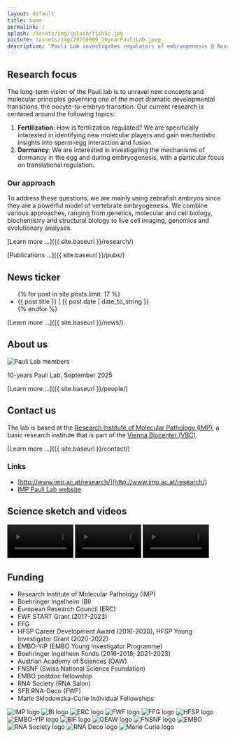 ```yaml
---
layout: default
title: home
permalink: /
splash: /assets/img/splash/fish5c.jpg
picture: /assets/img/20250909_10yearPauliLab.jpeg
description: "Pauli Lab investigates regulators of embryogenesis @ Research Institute of Molecular Pathology (IMP), Vienna Biocenter."
---
```

<div class="row">
<div class="col-sm-4" markdown="1">

## Research focus

The long-term vision of the Pauli lab is to unravel new concepts and molecular principles governing one of the most dramatic developmental transitions, the oocyte-to-embryo transition. Our current research is centered around the following topics:

1. **Fertilization**: How is fertilization regulated? We are specifically interested in identifying new molecular players and gain mechanistic insights into sperm-egg interaction and fusion.
2. **Dormancy**: We are interested in investigating the mechanisms of dormancy in the egg and during embryogenesis, with a particular focus on translational regulation.

### Our approach

To address these questions, we are mainly using zebrafish embryos since they are a powerful model of vertebrate embryogenesis. We combine various approaches, ranging from genetics, molecular and cell biology, biochemistry and structural biology to live cell imaging, genomics and evolutionary analyses.

[Learn more &hellip;]({{ site.baseurl }}/research/)

[Publications &hellip;]({{ site.baseurl }}/pubs/)


</div>
<div class="col-sm-4" markdown="1">

## News ticker

<ul>
{% for post in site.posts limit: 17 %}
<li>{{ post.title }} | {{ post.date | date_to_string }}</li>
{% endfor %}
</ul>

[Learn more &hellip;]({{ site.baseurl }}/news/).

</div>
<div class="col-sm-4" markdown="1">

## About us

<img class="img-fluid" alt="Pauli Lab members"
src="{{ site.baseurl }}/assets/img/20250909_10yearPauliLab.jpeg">

10-years Pauli Lab, September 2025

[Learn more &hellip;]({{ site.baseurl }}/people/)

## Contact us

The lab is based at the
[Research Institute of Molecular Pathology (IMP)](http://www.imp.ac.at/), a
basic research institute that is part of the
[Vienna Biocenter (VBC)](http://www.viennabiocenter.org).

[Learn more &hellip;]({{ site.baseurl }}/contact/)

### Links

* [http://www.imp.ac.at/research/](http://www.imp.ac.at/research/)
* [IMP Pauli Lab website](https://www.imp.ac.at/groups/andrea-pauli/)

</div>

<div class="col-sm-12" markdown="1">

## Science sketch and videos

<video width="30%" height="auto" controls>
  <source src="/assets/vid/paulilab.mp4" type="video/mp4">
  Your browser does not support the video tag.
</video>

<video width="30%" height="auto" controls>
  <source src="/assets/vid/fertilization-complex.mp4" type="video/mp4">
  Your browser does not support the video tag.
</video>

<video width="30%" height="auto" controls>
  <source src="/assets/vid/bouncer-sketch.mp4" type="video/mp4">
  Your browser does not support the video tag.
</video>


## Funding

<div class="sr-only">

* Research Institute of Molecular Pathology (IMP)
* Boehringer Ingelheim (BI)
* European Research Council (ERC)
* FWF START Grant (2017-2023)
* FFG
* HFSP Career Development Award (2016-2020), HFSP Young Investigator Grant (2020-2022)
* EMBO-YIP (EMBO Young Investigator Programme)
* Boehringer Ingelheim Fonds (2016-2018; 2021-2023)
* Austrian Academy of Sciences (ÖAW)
* FNSNF (Swiss National Science Foundation)
* EMBO postdoc fellowship
* RNA Society (RNA Salon)
* SFB RNA-Deco (FWF)
* Marie Sklodowska-Curie Individual Fellowships

</div>
<div class="funding" aria-hidden="true">

<img id="imp-logo" src="{{ site.baseurl }}/assets/img/logo/imp1-180px.png" alt="IMP logo" title="Research Institute of Molecular Pathology (IMP)">
<img id="bi-logo" src="{{ site.baseurl }}/assets/img/logo/BI.png" alt="BI logo" title="BI">
<img id="ERC-logo" src="{{ site.baseurl }}/assets/img/logo/ERC_logo.png" alt="ERC logo" title="ERC">
<img id="fwf-logo" src="{{ site.baseurl }}/assets/img/logo/fwf-200px.png" alt="FWF logo" title="FWF START Grant 2017">
<img id="ffg" src="{{ site.baseurl }}/assets/img/logo/FFG.png" alt="FFG logo" title="FFG">
<img id="hfsp-logo" src="{{ site.baseurl }}/assets/img/logo/hfsp-110px.png" alt="HFSP logo" title="HFSP Career Development Award">
<img id="embo-yip" src="{{ site.baseurl }}/assets/img/logo/embo-yip.png" alt="EMBO-YIP logo" title="EMBO YIP">
<img id="bif-logo" src="{{ site.baseurl }}/assets/img/logo/bif-200px.png" alt="BIF logo" title="Boehringer Ingelheim Fonds">
<img id="oeaw-logo" src="{{ site.baseurl }}/assets/img/logo/oeaw-200px.png" alt="OEAW logo" title="Austrian Academy of Sciences (ÖAW)">
<img id="fnsnf-logo" src="{{ site.baseurl }}/assets/img/logo/FNSNF_logo.jpeg" alt="FNSNF logo" title="FNSNF">
<img id="embo-logo" src="{{ site.baseurl }}/assets/img/logo/EMBO.jpeg" alt="EMBO" title="EMBO">
<img id="rna-society-logo" src="{{ site.baseurl }}/assets/img/logo/rna-society-125px.png" alt="RNA Society logo" title="RNA Society (RNASalon)">
<img id="sfb-rna-deco" src="{{ site.baseurl }}/assets/img/logo/SFB-RNAdeco_logo.jpg" alt="RNA Deco logo" title="RNA Deco (RNADeco)">
<img id="Marie-Curie" src="{{ site.baseurl }}/assets/img/logo/marie-curie.jpg" alt="Marie Curie logo" title="Marie Curie">
</div>


</div>
</div>

